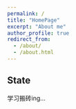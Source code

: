 ```yaml
---
permalink: /
title: "HomePage"
excerpt: "About me"
author_profile: true
redirect_from: 
  - /about/
  - /about.html
---
```


## State

学习搬砖ing...
